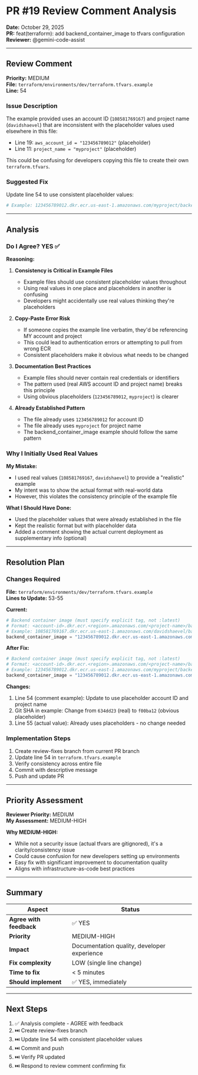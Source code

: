 # PR #19 Review Comment Analysis
**Date:** October 29, 2025  
**PR:** feat(terraform): add backend_container_image to tfvars configuration  
**Reviewer:** @gemini-code-assist  

---

## Review Comment

**Priority:** MEDIUM  
**File:** `terraform/environments/dev/terraform.tfvars.example`  
**Line:** 54  

### Issue Description

The example provided uses an account ID (`108581769167`) and project name (`davidshaevel`) that are inconsistent with the placeholder values used elsewhere in this file:
- Line 19: `aws_account_id = "123456789012"` (placeholder)
- Line 11: `project_name = "myproject"` (placeholder)

This could be confusing for developers copying this file to create their own `terraform.tfvars`.

### Suggested Fix

Update line 54 to use consistent placeholder values:

```terraform
# Example: 123456789012.dkr.ecr.us-east-1.amazonaws.com/myproject/backend:f00ba12
```

---

## Analysis

### Do I Agree? **YES ✅**

**Reasoning:**

1. **Consistency is Critical in Example Files**
   - Example files should use consistent placeholder values throughout
   - Using real values in one place and placeholders in another is confusing
   - Developers might accidentally use real values thinking they're placeholders

2. **Copy-Paste Error Risk**
   - If someone copies the example line verbatim, they'd be referencing MY account and project
   - This could lead to authentication errors or attempting to pull from wrong ECR
   - Consistent placeholders make it obvious what needs to be changed

3. **Documentation Best Practices**
   - Example files should never contain real credentials or identifiers
   - The pattern used (real AWS account ID and project name) breaks this principle
   - Using obvious placeholders (`123456789012`, `myproject`) is clearer

4. **Already Established Pattern**
   - The file already uses `123456789012` for account ID
   - The file already uses `myproject` for project name
   - The backend_container_image example should follow the same pattern

### Why I Initially Used Real Values

**My Mistake:**
- I used real values (`108581769167`, `davidshaevel`) to provide a "realistic" example
- My intent was to show the actual format with real-world data
- However, this violates the consistency principle of the example file

**What I Should Have Done:**
- Used the placeholder values that were already established in the file
- Kept the realistic format but with placeholder data
- Added a comment showing the actual current deployment as supplementary info (optional)

---

## Resolution Plan

### Changes Required

**File:** `terraform/environments/dev/terraform.tfvars.example`  
**Lines to Update:** 53-55

**Current:**
```terraform
# Backend container image (must specify explicit tag, not :latest)
# Format: <account-id>.dkr.ecr.<region>.amazonaws.com/<project-name>/backend:<git-sha>
# Example: 108581769167.dkr.ecr.us-east-1.amazonaws.com/davidshaevel/backend:634dd23
backend_container_image = "123456789012.dkr.ecr.us-east-1.amazonaws.com/myproject/backend:abc1234"
```

**After Fix:**
```terraform
# Backend container image (must specify explicit tag, not :latest)
# Format: <account-id>.dkr.ecr.<region>.amazonaws.com/<project-name>/backend:<git-sha>
# Example: 123456789012.dkr.ecr.us-east-1.amazonaws.com/myproject/backend:f00ba12
backend_container_image = "123456789012.dkr.ecr.us-east-1.amazonaws.com/myproject/backend:abc1234"
```

**Changes:**
1. Line 54 (comment example): Update to use placeholder account ID and project name
2. Git SHA in example: Change from `634dd23` (real) to `f00ba12` (obvious placeholder)
3. Line 55 (actual value): Already uses placeholders - no change needed

### Implementation Steps

1. Create review-fixes branch from current PR branch
2. Update line 54 in `terraform.tfvars.example`
3. Verify consistency across entire file
4. Commit with descriptive message
5. Push and update PR

---

## Priority Assessment

**Reviewer Priority:** MEDIUM  
**My Assessment:** MEDIUM-HIGH  

**Why MEDIUM-HIGH:**
- While not a security issue (actual tfvars are gitignored), it's a clarity/consistency issue
- Could cause confusion for new developers setting up environments
- Easy fix with significant improvement to documentation quality
- Aligns with infrastructure-as-code best practices

---

## Summary

| Aspect | Status |
|--------|--------|
| **Agree with feedback** | ✅ YES |
| **Priority** | MEDIUM-HIGH |
| **Impact** | Documentation quality, developer experience |
| **Fix complexity** | LOW (single line change) |
| **Time to fix** | < 5 minutes |
| **Should implement** | ✅ YES, immediately |

---

## Next Steps

1. ✅ Analysis complete - AGREE with feedback
2. ⏭️ Create review-fixes branch
3. ⏭️ Update line 54 with consistent placeholder values
4. ⏭️ Commit and push
5. ⏭️ Verify PR updated
6. ⏭️ Respond to review comment confirming fix

